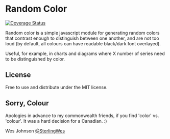# Random Color

[![Coverage Status](https://coveralls.io/repos/github/sterlingwes/RandomColor/badge.svg?branch=master)](https://coveralls.io/github/sterlingwes/RandomColor?branch=master)

Random color is a simple javascript module for generating random colors that contrast enough to distinguish between one another, and are not too loud (by default, all colours can have readable black/dark font overlayed).

Useful, for example, in charts and diagrams where X number of series need to be distinguished by color.



## License

Free to use and distribute under the MIT license.

## Sorry, Colour

Apologies in advance to my commonwealth friends, if you find 'color' vs. 'colour'. It was a hard decision for a Canadian. :)

Wes Johnson
[@SterlingWes](http://twitter.com/SterlingWes)